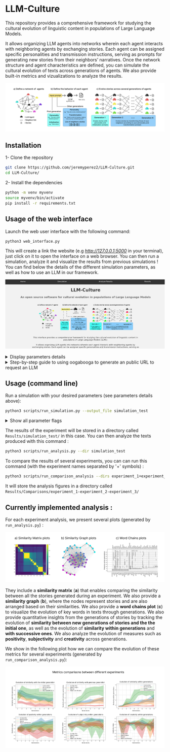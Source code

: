 # LLM-Culture

This repository provides a comprehensive framework for studying the cultural evolution of linguistic content in populations of Large Language Models. 

It allows organizing LLM agents into networks wherein each agent interacts with neighboring agents by exchanging stories. Each agent can be assigned specific personalities and transmission instructions, serving as prompts for generating new stories from their neighbors’ narratives. Once the network structure and agent characteristics are defined, you can simulate the cultural evolution of texts across generations of agents. We also provide built-in metrics and vizualizations to analyze the results.


![introduction_figure](/static/introduction_figure.png)


## Installation 

1- Clone the repository


```bash
git clone https://github.com/jeremyperez2/LLM-Culture.git
cd LLM-Culture/
```

2- Install the dependencies 

```bash
python -m venv myvenv
source myvenv/bin/activate
pip install -r requirements.txt
```

## Usage of the web interface

Launch the web user interface with the following command:

```bash
python3 web_interface.py
```

This will create a link the website (e.g *http://127.0.0.1:5000* in your terminal), just click on it to open the interface on a web browser. You can then run a simulation, analyze it and visualize the results from previous simulations ! You can find below the details of the different simulation parameters, as well as how to use an LLM in our framework.


![GUI](/static/web_interface.png)

<details>
  
  <summary>Display parameters details</summary>
  
  - Simulation name: Give a name to your simulation. This will be the name of the folder when the simulation results are stored.
  
  - Number of agents: use this to specify how many agents you wish to simulate
    
  - Number of timesteps: use this to specify for how many timesteps the simulation should run

  - Number of seeds: use this to specify how many times the whole simulation should be repeated. 
    
  - Network structure: use this to specify the stucture of the social network. You can view the selected structure by clicking on "Display Graph"

  - Initialization prompts: use this to set the prompt given each agent at the first timestep. You can choose among already registered prompt using the drop-down menu, or add a new prompt to this list by clicking on "Add Prompt...". This will open a window where you can enter the name and content of your new prompt.
    
  - Transmission prompts: use this to set the prompt that will be concatenated with the stories of each agent's neighbors after the first timestep. As for the Initialization prompt, you may select an existing prompt or create a new one.
    
  - Personalities: use this to assign a personality to each agent. The personality will be concatenated with the rest of the prompt. If you want all agents to have the same personality, tick the "Same for all agents" box. You can then select a personality from the drop-down menu or create a new one. If you want agents to have different personalities, untick the "Same for all agents" box and select a personality for each agent.  
    
  - Server access URL: URL to which the requests will be sent to get answers from the LLM. In our case, we generated such an URL using oogabooga (https://github.com/oobabooga/text-generation-webui) and we provide a step-by-step guide below.
</details>

<details>
    
  <summary> Step-by-step guide to using oogabooga to generate an public URL to request an LLM </summary>
    
  - Manually install oogabooga Text generation web UI by following the steps described here: https://github.com/oobabooga/text-generation-webui (section "Setup details and information about installing manually")
  
  - Launch a server: 

  ```bash
  python server.py  --gradio-auth <your_username>:<your_password> --listen --public-api --share
  ```
  3. This will output an OpenAI-compatible API URL: https://xxxx-xxxx-xxxx-xxxx.trycloudflare, and a "gradio.live" URL: "Running on public URL: https://xxxxxxxx.gradio.live"

  4. Paste the OpenAI-compatible URL in the field "Server access URL" of the LLM-Culture GUI.

  5. Open the gradio.live URL in your browser (use the given username and password to connect). 

  6. Go to the model tab and download a model from [huggingface](https://huggingface.co). We used https://huggingface.co/TheBloke/Mistral-7B-OpenOrca-GGUF, with File name "mistral-7b-openorca.Q4_K_M.gguf". Select an appropriate Model loader (we used llama.cpp). 

  7. Click on Load to load the model. 

  8. Once the model is loaded, you can go back to the LLM-Culture GUI and run your simulations!
</details>
    

## Usage (command line)

Run a simulation with your desired parameters (see parameters details above): 

```bash
python3 scripts/run_simulation.py --output_file simulation_test
```

<details>
    
  <summary> Show all parameter flags </summary>
    
  - "-na" : Number of agents (int).

  - "-nt" : Number of timesteps (int).

  - "-ns" : Network structure (choices: 'sequence','fully_connected' 'circle', 'caveman').

  - "-nc" : Number of cliques for a caveman network (int).

  - "-pi": Name of the initialization prompt (str). The prompt should be already registered in llm_culture/data/parameters/prompt_init.json.

  - "-pu" : Name of the transformation prompt (str). The prompt should be already registered in llm_culture/data/parameters/prompt_update.json.

  - "-pl" : Personality list (list of str). Each personality should be already registered in llm_culture/data/parameters/personalities.json. The length of the list of personalities should be equal to the number of agents.

  - "-o" : Name of the folder in which to store results (str).

  - "-url": URL to send the prompt to (str).

</details>

The results of the experiment will be stored in a directory called ```Results/simulation_test/``` in this case. You can then analyze the texts produced with this command : 

```bash
python3 scripts/run_analysis.py --dir simulation_test
```

To compare the results of several experiments, you can can run this command (with the experiment names separated by '+' symbols) : 

```bash
python3 scripts/run_comparison_analysis --dirs experiment_1+experiment_2+experiment_3
```

It will store the analysis figures in a directory called ```Results/Comparisons/experiment_1-experiment_2-experiment_3/```


## Currently implemented analysis : 


For each experiment analysis, we present several plots (generated by ```run_analysis.py```) : 

![analysis_plots](/static/experiment_analysis_figures.png)

They include a **similarity matrix** (**a**) that enables comparing the similarity between all the stories generated during an experiment. We also provide a **similarity graph** (**b**), where the nodes represent stories and are also arranged based on their similarities. We also provide a **word chains plot** (**c**) to visualize the evolution of key words in texts through generations. We also provide quantitative insights from the generations of stories by tracking the evolution of **similarity between new generations of stories and the the initial one**, as well as the evolution of **similarity within generations** and **with successive ones**. We also analyze the evolution of measures such as **positivity**, **subjectivity** and **creativity** across generations.


We show in the following plot how we can compare the evolution of these metrics for several experiments (generated by ```run_comparison_analysis.py```): 

![comparison_analysis_plots](/static/experiment_analysis_comparison_figures.png)
